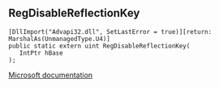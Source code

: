 ## RegDisableReflectionKey

```
[DllImport("Advapi32.dll", SetLastError = true)][return: MarshalAs(UnmanagedType.U4)]
public static extern uint RegDisableReflectionKey(
   IntPtr hBase
);
```

[Microsoft documentation](https://docs.microsoft.com/en-us/windows/win32/api/winreg/nf-winreg-regdisablereflectionkey)
